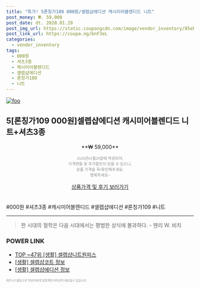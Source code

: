 ```yaml
--- 
title: "특가! 5론칭가109 000원/셀렙샵에디션 캐시미어블렌디드 니트" 
post_money: ₩. 59,000 
post_date: dt. 2020.01.29 
post_img_url: https://static.coupangcdn.com/image/vendor_inventory/85eb/ea08c22471e6d5f4dd72c30e3e0fe0d45e46fe5db408ee3226bc758be23d.jpg 
post_link_url: https://coupa.ng/bnF3eL 
categories: 
  - vendor_inventory 
tags: 
  - 000원 
  - 셔츠3종 
  - 캐시미어블렌디드 
  - 셀렙샵에디션 
  - 론칭가109 
  - 니트 
--- 
```

[![foo](https://static.coupangcdn.com/image/vendor_inventory/85eb/ea08c22471e6d5f4dd72c30e3e0fe0d45e46fe5db408ee3226bc758be23d.jpg)](https://coupa.ng/bnF3eL) 

## 5[론칭가109 000원]셀렙샵에디션 캐시미어블렌디드 니트+셔츠3종 
<p style="text-align: center;">**₩ 59,000**</p> 
<p style="text-align: center;"><span style="color: #898c8f; font-family: Georgia,Times,serif; font-size: 0.75em;">2020년01월29일에 작성되어, <br>가격변동 및 추가할인이 있을 수 있으니,<br> 상품 가격을 꼭!확인해주세요.<br>행복하세요~</span> 
</p>	 
<div markdown="0" style="text-align: center;"><a href="https://coupa.ng/bnF3eL" class="btn btn--success">상품가격 및 후기 보러가기</a></div> 
<br><br> 
  #000원 #셔츠3종 #캐시미어블렌디드 #셀렙샵에디션 #론칭가109 #니트 
<hr> 

> 한 시대의 철학은 다음 시대에서는 평범한 상식에 불과하다. - 헨리 W. 비치 


### POWER LINK

* <a href="https://blog.naver.com/an0733/221788741100" target="_blank"> TOP ~47위 [생활] 셀렙샵니트원피스</a>
* <a href="https://blog.naver.com/fasyy4321/221766808297" target="_blank"> [생활] 셀렙샵코트 정보 </a>
* <a href="https://blog.naver.com/sakai111/221759128267" target="_blank"> [생활] 셀렙샵에디션 정보 </a>

<span style="color: #898c8f; font-family: Georgia,Times,serif; font-size: 0.55em;">파트너스활동으로 작성자에게 일정액의 커미션이 제공될수 있습니다.</span> 
